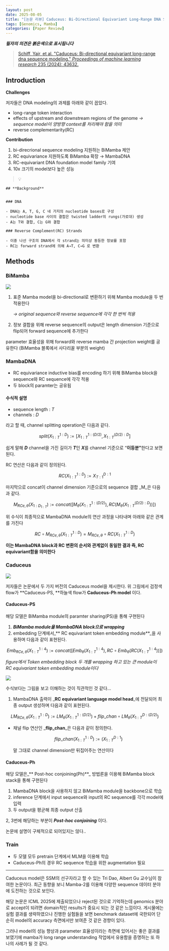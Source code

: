 ```yaml
---
layout: post
date: 2025-08-05
title: "[논문 리뷰] Caduceus: Bi-Directional Equivariant Long-Range DNA Sequence Modeling"
tags: [Genomics, Mamba]
categories: [Paper Review]
---
```


<span class="notion-red">_**필자의 의견은 붉은색으로 표시됩니다**_</span>


> [Schiff, Yair, et al. "Caduceus: Bi-directional equivariant long-range dna sequence modeling." ](https://pmc.ncbi.nlm.nih.gov/articles/PMC12189541/)[_Proceedings of machine learning research_](https://pmc.ncbi.nlm.nih.gov/articles/PMC12189541/)[ 235 (2024): 43632.](https://pmc.ncbi.nlm.nih.gov/articles/PMC12189541/)



## Introduction


**Challenges**


저자들은 DNA modeling의 과제를 아래와 같이 꼽았다.

- long-range token interaction
- effects of upstream and downstream regions of the genome 
_→ sequence model이 양방향 context를 처리해야 함을 의미_
- reverse complementarity(RC)

**Contribution**

1. bi-direcrional sequence modeling 지원하는 BiMamba 제안
1. RC equivariance 지원하도록 BiMamba 확장 → MambaDNA
1. RC-equivariant DNA foundation model family 기여
1. 10x 크기의 model보다 높은 성능

> 💡 


	## **Background**


	### DNA

	- DNA는 A, T, G, C 네 가지의 nucleotide bases로 구성
	- nucleotide base 사이의 결합은 twisted ladder의 rungs(가로대) 생성
	- A는 T와 결합, C는 G와 결합

	### Reverse Complement(RC) Strands

	- 이중 나선 구조의 DNA에서 각 strand는 의미상 동등한 정보를 포함
	- RC는 forward strand에 의해 A→T, C→G 로 변환


## Methods



### BiMamba


![](https://prod-files-secure.s3.us-west-2.amazonaws.com/542b861c-36a8-4051-84e5-8804b6728dba/2c247d59-7815-4980-99f0-8f0d21f445a7/image.png?X-Amz-Algorithm=AWS4-HMAC-SHA256&X-Amz-Content-Sha256=UNSIGNED-PAYLOAD&X-Amz-Credential=ASIAZI2LB466RZ2Y362H%2F20250922%2Fus-west-2%2Fs3%2Faws4_request&X-Amz-Date=20250922T022322Z&X-Amz-Expires=3600&X-Amz-Security-Token=IQoJb3JpZ2luX2VjEJn%2F%2F%2F%2F%2F%2F%2F%2F%2F%2FwEaCXVzLXdlc3QtMiJHMEUCIHq8EIpl3KlPJCwsWz0UP%2BlkvfU7fwz4ZzwHXkI%2BcPq0AiEA53N3TJl9HmgD7N%2FtCP62qhigyLqdorO4MKNpeTsKuXIq%2FwMIIhAAGgw2Mzc0MjMxODM4MDUiDELj6JktQhxyozEF%2FSrcA4yb65N6tK2FMrCKDr2TrcV2p7eO34VGy5JiiPme3lj6cYRQ7kN%2BU1OzlSGg523LCB2onOaoWpr%2F73KhkbfjKureftsgTZhIwhrV1TMAYpJrfYdfVXctjdOInZ9kop5zGIh2oR3MuhOEiG7W%2B8LZEPvbOXKAiKPxFa2BwMskn2yzHTsIVcoyVZ7piGyga8oqehltCcYL5skyQA3FUbViJubuP03e0HUvyj5sN6KhjVoIy7HNMBSJSt1Dn%2FPiqlUOzkpX8RzRy6k0eUZzoGNFny7Y5X1ulupjoKDPhbYgt3WXvy%2BWo5C4J%2BEMupGn%2FUSxKeJbp%2FLNqHIsAzNPN4fJM55MacMn07VGRgcn8IgD%2Bch9wUbXpt250GNXp%2Bv9CyrKGSWe0swznrRBaDN5T%2FWLqwuDirjzYFLQjXbuoWlZ5SbSHHy89JYWcYK1AOuAZyXbXOeHm5ZWOT3ZuKphH3MuDvrVvg3lIZt6vEr1cMTcRtYOLJIGLfNz43fJlmL5q%2FHbz%2Fm4O5PIQyMThzS%2Bk%2BFlK8NfsLrrLQrzF%2BeczEB4%2BSCjLIuCwCKNFJ9wOPr0MXH1Wg1i8TER7D4PunOMEHfLO00SIe5MZP88X9KTDyR3M6XovEDcdqb%2F2ecI8RIxMO2vwsYGOqUBf6C0DuzSziner55AKOru4eXb8s0ZJ7HxIQJEBPrr3UF7jYnV1mTRlZDrRZL9pAog8f7adFK7d1rwZeN82Tvltwt8EokcVUT6vQhgRlryL8g6CKwSSgIdeNc9aEXtj7x%2BpUpc%2FER2kY46aEGKdXsaDNHIFfgAWqWQPNWTU63hG5JIEfcenUKwVUslngbtr%2FjKESolXOuL1nboBQVOrWBhEWJHmrQU&X-Amz-Signature=8ca04172ceca022f4febb0f756185b0e3e6c97517697da8d8bd421c0adcdc4db&X-Amz-SignedHeaders=host&x-amz-checksum-mode=ENABLED&x-id=GetObject)

1. 표준 Mamba model을 bi-directional로 변환하기 위해 Mamba module을 두 번 적용한다

	_→ original sequence와 reverse sequence에 각각 한 번씩 적용_

1. 정보 결합을 위해 reverse sequence의 output은 length dimension 기준으로 flip되어 forward sequence에 추가한다

parameter 효율성을 위해 forward와 reverse mamba 간 projection weight를 공유한다 (BiMamba 블록에서 사다리꼴 부분의 weight)



### MambaDNA

- RC equivariance inductive bias를 encoding 하기 위해 BiMamba block을 sequence와 RC sequence에 각각 적용
- 두 block의 paramter는 공유됨


#### 수식적 설명

- sequence length : _T_
- channels : _D_

라고 할 때,  channel splitting operation은 다음과 같다.


$$
split(X^{1:D}_{1:T}):=[X^{1:(D/2)}_{1:T},X^{(D/2):D}_{1:T}]
$$


<span class="notion-red">쉽게 말해 </span><span class="notion-red">_**D**_</span><span class="notion-red"> channel을 가진 길이가 </span><span class="notion-red">_**T**_</span><span class="notion-red">인 </span><span class="notion-red">_**X**_</span><span class="notion-red">를 channel 기준으로 “</span><span class="notion-red">**이등분”**</span><span class="notion-red">한다고 보면 된다.</span>


RC 연산은 다음과 같이 정의된다.


$$
RC(X^{1:D}_{1:T}):=X^{D:1}_{T:1}
$$


마지막으로 concat이 channel dimension 기준으로의 sequence 결합 _M_은 다음과 같다.


$$
M_{RCe,\theta}(X_{1:D_{1:T}}):=concat([M_{\theta}(X^{1:(D/2)}_{1:T}),RC(M_{\theta}(X^{(D/2):D}_{1:T}))])
$$


위 수식이 최종적으로 MambaDNA module의 연산 과정을 나타내며 아래와 같은 관계를 가진다


$$
RC\circ M_{RCe,\theta}(X^{1:D}_{1:T}) = M_{RCe,\theta} \circ RC(X^{1:D}_{1:T})
$$


**이는 MambaDNA block과 RC 변환의 순서와 관계없이 동일한 결과 즉, RC equivariant함을 의미한다**



### Caduceus


![](https://prod-files-secure.s3.us-west-2.amazonaws.com/542b861c-36a8-4051-84e5-8804b6728dba/f94a60d7-8145-473b-aef9-7c68d3ec604a/image.png?X-Amz-Algorithm=AWS4-HMAC-SHA256&X-Amz-Content-Sha256=UNSIGNED-PAYLOAD&X-Amz-Credential=ASIAZI2LB466RZ2Y362H%2F20250922%2Fus-west-2%2Fs3%2Faws4_request&X-Amz-Date=20250922T022322Z&X-Amz-Expires=3600&X-Amz-Security-Token=IQoJb3JpZ2luX2VjEJn%2F%2F%2F%2F%2F%2F%2F%2F%2F%2FwEaCXVzLXdlc3QtMiJHMEUCIHq8EIpl3KlPJCwsWz0UP%2BlkvfU7fwz4ZzwHXkI%2BcPq0AiEA53N3TJl9HmgD7N%2FtCP62qhigyLqdorO4MKNpeTsKuXIq%2FwMIIhAAGgw2Mzc0MjMxODM4MDUiDELj6JktQhxyozEF%2FSrcA4yb65N6tK2FMrCKDr2TrcV2p7eO34VGy5JiiPme3lj6cYRQ7kN%2BU1OzlSGg523LCB2onOaoWpr%2F73KhkbfjKureftsgTZhIwhrV1TMAYpJrfYdfVXctjdOInZ9kop5zGIh2oR3MuhOEiG7W%2B8LZEPvbOXKAiKPxFa2BwMskn2yzHTsIVcoyVZ7piGyga8oqehltCcYL5skyQA3FUbViJubuP03e0HUvyj5sN6KhjVoIy7HNMBSJSt1Dn%2FPiqlUOzkpX8RzRy6k0eUZzoGNFny7Y5X1ulupjoKDPhbYgt3WXvy%2BWo5C4J%2BEMupGn%2FUSxKeJbp%2FLNqHIsAzNPN4fJM55MacMn07VGRgcn8IgD%2Bch9wUbXpt250GNXp%2Bv9CyrKGSWe0swznrRBaDN5T%2FWLqwuDirjzYFLQjXbuoWlZ5SbSHHy89JYWcYK1AOuAZyXbXOeHm5ZWOT3ZuKphH3MuDvrVvg3lIZt6vEr1cMTcRtYOLJIGLfNz43fJlmL5q%2FHbz%2Fm4O5PIQyMThzS%2Bk%2BFlK8NfsLrrLQrzF%2BeczEB4%2BSCjLIuCwCKNFJ9wOPr0MXH1Wg1i8TER7D4PunOMEHfLO00SIe5MZP88X9KTDyR3M6XovEDcdqb%2F2ecI8RIxMO2vwsYGOqUBf6C0DuzSziner55AKOru4eXb8s0ZJ7HxIQJEBPrr3UF7jYnV1mTRlZDrRZL9pAog8f7adFK7d1rwZeN82Tvltwt8EokcVUT6vQhgRlryL8g6CKwSSgIdeNc9aEXtj7x%2BpUpc%2FER2kY46aEGKdXsaDNHIFfgAWqWQPNWTU63hG5JIEfcenUKwVUslngbtr%2FjKESolXOuL1nboBQVOrWBhEWJHmrQU&X-Amz-Signature=fae142c6985a8d297483309e993c9b4e55d7d736c4bfc7becda41b997d2f0f1d&X-Amz-SignedHeaders=host&x-amz-checksum-mode=ENABLED&x-id=GetObject)


저자들은 논문에서 두 가지 버전의 Caduceus model을 제시한다. 위 그림에서 검정색 flow가 **Caduceus-PS, **하늘색 flow가 **Caduceus-Ph model** 이다.



#### Caduceus-PS


해당 모델은 BiMamba module의 paramter sharing(PS)을 통해 구현된다

1. _**BiMamba module을 MambaDNA block으로 wrapping**_
1. embedding 단계에서_** RC equivariant token embedding module**_을 사용하며 다음과 같이 표현된다.

$$
Emb_{RCe,\theta}(X^{1:4}_{1:T}):=concat([Emb_{\theta}(X^{1:4}_{1:T}),RC \circ Emb_{\theta}(RC(X^{1:4}_{1:T}))])
$$


_figure에서 Token embedding block 두 개를 wrapping 하고 있는 큰 module이 RC equivariant token embedding module이다_


![](https://prod-files-secure.s3.us-west-2.amazonaws.com/542b861c-36a8-4051-84e5-8804b6728dba/b175e4da-71eb-4e91-8c23-a06dabe673c9/image.png?X-Amz-Algorithm=AWS4-HMAC-SHA256&X-Amz-Content-Sha256=UNSIGNED-PAYLOAD&X-Amz-Credential=ASIAZI2LB466RZ2Y362H%2F20250922%2Fus-west-2%2Fs3%2Faws4_request&X-Amz-Date=20250922T022322Z&X-Amz-Expires=3600&X-Amz-Security-Token=IQoJb3JpZ2luX2VjEJn%2F%2F%2F%2F%2F%2F%2F%2F%2F%2FwEaCXVzLXdlc3QtMiJHMEUCIHq8EIpl3KlPJCwsWz0UP%2BlkvfU7fwz4ZzwHXkI%2BcPq0AiEA53N3TJl9HmgD7N%2FtCP62qhigyLqdorO4MKNpeTsKuXIq%2FwMIIhAAGgw2Mzc0MjMxODM4MDUiDELj6JktQhxyozEF%2FSrcA4yb65N6tK2FMrCKDr2TrcV2p7eO34VGy5JiiPme3lj6cYRQ7kN%2BU1OzlSGg523LCB2onOaoWpr%2F73KhkbfjKureftsgTZhIwhrV1TMAYpJrfYdfVXctjdOInZ9kop5zGIh2oR3MuhOEiG7W%2B8LZEPvbOXKAiKPxFa2BwMskn2yzHTsIVcoyVZ7piGyga8oqehltCcYL5skyQA3FUbViJubuP03e0HUvyj5sN6KhjVoIy7HNMBSJSt1Dn%2FPiqlUOzkpX8RzRy6k0eUZzoGNFny7Y5X1ulupjoKDPhbYgt3WXvy%2BWo5C4J%2BEMupGn%2FUSxKeJbp%2FLNqHIsAzNPN4fJM55MacMn07VGRgcn8IgD%2Bch9wUbXpt250GNXp%2Bv9CyrKGSWe0swznrRBaDN5T%2FWLqwuDirjzYFLQjXbuoWlZ5SbSHHy89JYWcYK1AOuAZyXbXOeHm5ZWOT3ZuKphH3MuDvrVvg3lIZt6vEr1cMTcRtYOLJIGLfNz43fJlmL5q%2FHbz%2Fm4O5PIQyMThzS%2Bk%2BFlK8NfsLrrLQrzF%2BeczEB4%2BSCjLIuCwCKNFJ9wOPr0MXH1Wg1i8TER7D4PunOMEHfLO00SIe5MZP88X9KTDyR3M6XovEDcdqb%2F2ecI8RIxMO2vwsYGOqUBf6C0DuzSziner55AKOru4eXb8s0ZJ7HxIQJEBPrr3UF7jYnV1mTRlZDrRZL9pAog8f7adFK7d1rwZeN82Tvltwt8EokcVUT6vQhgRlryL8g6CKwSSgIdeNc9aEXtj7x%2BpUpc%2FER2kY46aEGKdXsaDNHIFfgAWqWQPNWTU63hG5JIEfcenUKwVUslngbtr%2FjKESolXOuL1nboBQVOrWBhEWJHmrQU&X-Amz-Signature=8879b4b510182841dde06fcbbeebf875d125d51d69b47935ecf93fe4d5f7e8c2&X-Amz-SignedHeaders=host&x-amz-checksum-mode=ENABLED&x-id=GetObject)


<span class="notion-red">수식보다는 그림을 보고 이해하는 것이 직관적인 것 같다…</span>

1. MambaDNA 출력이 _**RC equivariant language model head**_에 전달되어 최종 output 생성하며 다음과 같이 표현된다.

$$
LM_{RCe,\theta}(X^{1:D}_{1:T}):= LM_{\theta}(X^{1:(D/2)}_{1:T})+flip\_chan\circ LM_{\theta}(X^{D:(D/2)}_{1:T})
$$

- 채널 flip 연산인 _**flip\_chan**_은 다음과 같이 정의한다.

	$$
	flip\_chan(X^{1:D}_{1:T}):=(X^{D:1}_{1:T})
	$$


	말 그대로 channel dimension만 뒤집어주는 연산이다



#### Caduceus-Ph


해당 모델은_** Post-hoc conjoining(Ph)**_ 방법론을 이용해 BiMamba block stack을 통해 구현된다

1. MambaDNA block을 사용하지 않고 BiMamba module을 backbone으로 학습
1. inference 단계에서 input sequence와 input의 RC sequence를 각각 model에 입력
1. 두 output을 평균해 최종 output 산출

2, 3번에 해당하는 부분이 _**Post-hoc conjoining**_ 이다.


<span class="notion-red">논문에 설명이 구체적으로 되어있지는 않다..</span>



### Train

- 두 모델 모두 pretrain 단계에서 MLM을 이용해 학습
- Caduceus-Ph의 경우 RC sequence 학습을 위한 augmentation 필요

---


<span class="notion-red">Caduceus model은 SSM의 선구자라고 할 수 있는 Tri Dao, Albert Gu 교수님이 참여한 논문이다. 최근 동향을 보니 Mamba-2를 이용해 다양한 sequence 데이터 분야에 도전하는 것으로 보인다.</span>


<span class="notion-red">해당 논문은 ICML 2025에 제출되었으나 reject된 것으로 기억하는데 genomics 분야로 accept이 되려면 domain적인 results가 중요시 되는 것 같은 느낌이다. 게시물에는 실험 결과를 생략하였으나 진행한 실험들을 보면 benchmark dataset에 국한되어 단순히 model의 accuracy 측면에서만 보여준 것 같은 경향이 있다.</span>


<span class="notion-red">그러나 model의 성능 향상과 parameter 효율성이라는 측면에 있어서는 좋은 결과를 보였기에 mamba가 long range understanding 작업에서 유용함을 증명하는 또 하나의 사례가 될 것 같다.</span>

